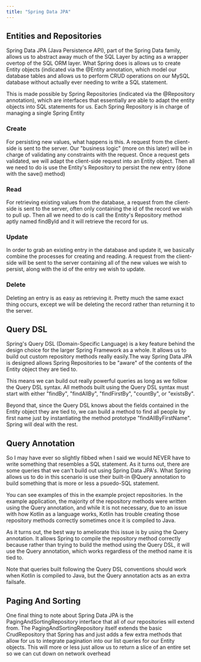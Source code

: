 ```yaml
---
title: "Spring Data JPA"
---
```


## Entities and Repositories
Spring Data JPA (Java Persistence API), part of the Spring Data family, allows us to abstract away much
of the SQL Layer by acting as
a wrapper overtop of the SQL ORM layer. What Spring does is allows us to create Entity objects (indicated via
the @Entity annotation, 
which model our database tables and allows us to perform CRUD operations on our MySQL database without actually 
ever needing to write a 
SQL statement.

This is made possible by Spring Repositories (indicated via the @Repository annotation), which are interfaces that 
essentially are able to adapt the
entity objects into SQL statements for us. Each Spring Repository is in charge of managing a single Spring Entity

### Create
For persisting new values, what happens is this. A request from the client-side is sent to the server.
Our "business logic" (more on this later) 
will be in charge of validating any constraints with the request. Once a request gets validated, we will adapt 
the client-side request into an Entity object.
Then all we need to do is use the Entity's Repository to persist the new entry (done with the save() method)

### Read
For retrieving existing values from the database, a request from the client-side is sent to the server,
often only containing the id of the record
we wish to pull up. Then all we need to do is call the Entity's Repository method aptly named findById
and it will retrieve the record for us.

### Update
In order to grab an existing entry in the database and update it, we basically combine the processes
for creating and reading. 
A request from the client-side will be sent to the server containing all of the new values we wish to 
persist, along with the id of the
entry we wish to update.

### Delete
Deleting an entry is as easy as retrieving it. Pretty much the same exact thing occurs, except we will
be deleting the record rather than returning it to the server.

## Query DSL
Spring's Query DSL (Domain-Specific Language) is a key feature behind the design choice for the larger Spring 
Framework as a whole. It allows us to 
build out custom repository methods really easily.The way Spring Data JPA is designed allows Spring Repositories 
to be "aware" of the contents of the Entity
object they are tied to.

This means we can build out really powerful queries as long as we follow the Query DSL syntax.
All methods built using the 
Query DSL syntax must start with either "findBy", "findAllBy", "findFirstBy", "countBy", or "existsBy".

Beyond that, since the Query DSL knows about the fields contained in the Entity object they are tied to,
we can build a method to find all people by 
first name just by instantiating the method prototype "findAllByFirstName". Spring will deal with the rest.

## Query Annotation
So I may have ever so slightly fibbed when I said we would NEVER have to write something that resembles a 
SQL statement. As it turns out, 
there are some queries that we can't build out using Spring Data JPA's. What Spring allows us to do in this
scenario is use their built-in 
@Query annotation to build something that is more or less a psuedo-SQL statement. 

You can see examples of this in the example project repositories. In the example application, the majority
of the repository methods were written 
using the Query annotation, and while it is not necessary, due to an issue with how Kotlin as a language works,
Kotlin has trouble creating those
repository methods correctly sometimes once it is compiled to Java.

As it turns out, the best way to ameliorate this issue is by using the Query annotation. It allows Spring to compile
the repository method correctly because
rather than trying to build the method using the Query DSL, it will use the Query annotation, which works regardless 
of the method name it is tied to.

Note that queries built following the Query DSL conventions should work when Kotlin is compiled to Java, but the
Query annotation acts
as an extra failsafe.

## Paging And Sorting
One final thing to note about Spring Data JPA is the PagingAndSortingRepository interface that all of our repositories
will extend from.
The PagingAndSortingRepository itself extends the basic CrudRepository that Spring has and just adds a few extra methods
that allow for us to
integrate pagination into our list queries for our Entity objects. This will more or less just allow us to return a slice
of an entire set so 
we can cut down on network overhead

